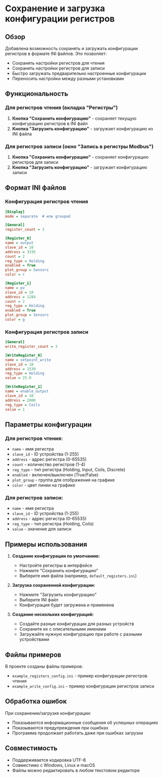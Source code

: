 # Сохранение и загрузка конфигурации регистров

## Обзор

Добавлена возможность сохранять и загружать конфигурации регистров в формате INI файлов. Это позволяет:

- Сохранять настройки регистров для чтения
- Сохранять настройки регистров для записи
- Быстро загружать предварительно настроенные конфигурации
- Переносить настройки между разными установками

## Функциональность

### Для регистров чтения (вкладка "Регистры")

1. **Кнопка "Сохранить конфигурацию"** - сохраняет текущую конфигурацию регистров в INI файл
2. **Кнопка "Загрузить конфигурацию"** - загружает конфигурацию из INI файла

### Для регистров записи (окно "Запись в регистры Modbus")

1. **Кнопка "Сохранить конфигурацию"** - сохраняет конфигурацию регистров для записи
2. **Кнопка "Загрузить конфигурацию"** - загружает конфигурацию записи

## Формат INI файлов

### Конфигурация регистров чтения

```ini
[Display]
mode = separate  # или grouped

[General]
register_count = 3

[Register_0]
name = output
slave_id = 10
address = 3335
count = 2
reg_type = Holding
enabled = True
plot_group = Sensors
color = r

[Register_1]
name = pv
slave_id = 10
address = 1284
count = 2
reg_type = Holding
enabled = True
plot_group = Sensors
color = g
```

### Конфигурация регистров записи

```ini
[General]
write_register_count = 3

[WriteRegister_0]
name = setpoint_write
slave_id = 10
address = 1539
reg_type = Holding
value = 25.0

[WriteRegister_1]
name = enable_output
slave_id = 10
address = 2000
reg_type = Coils
value = 1
```

## Параметры конфигурации

### Для регистров чтения:
- `name` - имя регистра
- `slave_id` - ID устройства (1-255)
- `address` - адрес регистра (0-65535)
- `count` - количество регистров (1-4)
- `reg_type` - тип регистра (Holding, Input, Coils, Discrete)
- `enabled` - включен/выключен (True/False)
- `plot_group` - группа для отображения на графике
- `color` - цвет линии на графике

### Для регистров записи:
- `name` - имя регистра
- `slave_id` - ID устройства (1-255)
- `address` - адрес регистра (0-65535)
- `reg_type` - тип регистра (Holding, Coils)
- `value` - значение для записи

## Примеры использования

1. **Создание конфигурации по умолчанию:**
   - Настройте регистры в интерфейсе
   - Нажмите "Сохранить конфигурацию"
   - Выберите имя файла (например, `default_registers.ini`)

2. **Загрузка сохраненной конфигурации:**
   - Нажмите "Загрузить конфигурацию"
   - Выберите INI файл
   - Конфигурация будет загружена и применена

3. **Создание нескольких конфигураций:**
   - Создайте разные конфигурации для разных устройств
   - Сохраните их с описательными именами
   - Загружайте нужную конфигурацию при работе с разными устройствами

## Файлы примеров

В проекте созданы файлы примеров:
- `example_registers_config.ini` - пример конфигурации регистров чтения
- `example_write_config.ini` - пример конфигурации регистров записи

## Обработка ошибок

При сохранении/загрузке конфигурации:
- Показываются информационные сообщения об успешных операциях
- Показываются предупреждения при ошибках
- Программа продолжает работать даже при ошибках загрузки

## Совместимость

- Поддерживается кодировка UTF-8
- Совместимо с Windows, Linux и macOS
- Файлы можно редактировать в любом текстовом редакторе 